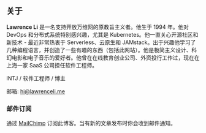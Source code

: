 ## 关于

**Lawrence Li** 是一名支持开放万维网的原教旨主义者。他生于 1994 年。他对 DevOps 和分布式系统特别感兴趣，尤其是 Kubernetes。他一直关心开源社区和新技术 - 最近非常热衷于 Serverless、云原生和 JAMstack。出于兴趣他学习了几种编程语言，并创造了一些有趣的东西（包括此网站）。他是极简主义设计、科幻电影和电子音乐的爱好者。他曾在在线教育创业公司、外资投行工作过，现在在上海一家 SaaS 公司担任软件工程师。

INTJ / 软件工程师 / 博主

邮箱: <hi@lawrenceli.me>

### 邮件订阅

通过 [MailChimp](https://subscribe.lawrenceli.me/) 订阅此博客。当有新的文章发布时你会收到邮件通知。
